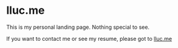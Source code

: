 # lluc.me

This is my personal landing page. Nothing special to see.

If you want to contact me or see my resume, please got to [lluc.me](https://lluc.me)
